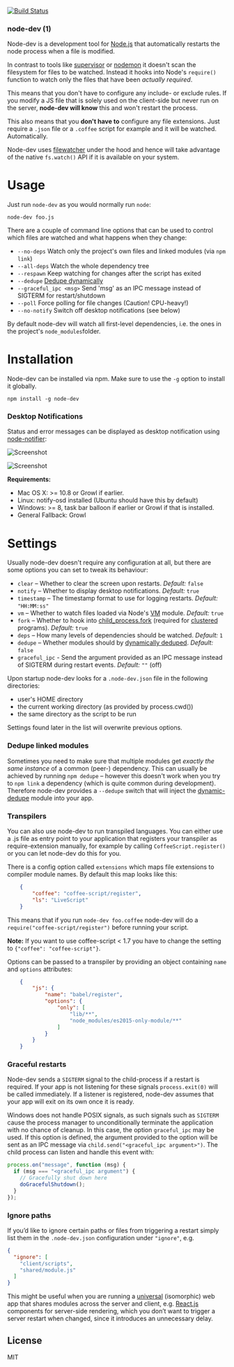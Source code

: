 [![Build Status](https://secure.travis-ci.org/fgnass/node-dev.png)](http://travis-ci.org/fgnass/node-dev)

### node-dev (1)

Node-dev is a development tool for [Node.js](http://nodejs.org) that
automatically restarts the node process when a file is modified.

In contrast to tools like
[supervisor](https://github.com/isaacs/node-supervisor) or
[nodemon](https://github.com/remy/nodemon) it doesn't scan the filesystem for
files to be watched. Instead it hooks into Node's `require()` function to watch
only the files that have been _actually required_.

This means that you don't have to configure any include- or exclude rules.
If you modify a JS file that is solely used on the client-side but never run on
the server, __node-dev will know__ this and won't restart the process.

This also means that you __don't have to__ configure any file extensions. Just
require a `.json` file or a `.coffee` script for example and it will be watched.
Automatically.

Node-dev uses [filewatcher](https://www.npmjs.org/package/filewatcher) under
the hood and hence will take advantage of the native `fs.watch()` API if it
is available on your system.


# Usage

Just run `node-dev` as you would normally run `node`:

```
node-dev foo.js
```

There are a couple of command line options that can be used to control which
files are watched and what happens when they change:

* `--no-deps` Watch only the project's own files and linked modules (via `npm link`)
* `--all-deps` Watch the whole dependency tree
* `--respawn` Keep watching for changes after the script has exited
* `--dedupe` [Dedupe dynamically](https://www.npmjs.org/package/dynamic-dedupe)
* `--graceful_ipc <msg>` Send 'msg' as an IPC message instead of SIGTERM for restart/shutdown
* `--poll` Force polling for file changes (Caution! CPU-heavy!)
* `--no-notify` Switch off desktop notifications (see below)

By default node-dev will watch all first-level dependencies, i.e. the ones in
the project's `node_modules`folder.


# Installation

Node-dev can be installed via npm. Make sure to use the `-g` option to install
it globally.

    npm install -g node-dev

### Desktop Notifications

Status and error messages can be displayed as desktop notification using
[node-notifier](https://www.npmjs.org/package/node-notifier):

![Screenshot](http://fgnass.github.com/images/node-dev.png)

![Screenshot](http://fgnass.github.com/images/node-dev-linux.png)

__Requirements:__

* Mac OS X: >= 10.8 or Growl if earlier.
* Linux: notify-osd installed (Ubuntu should have this by default)
* Windows: >= 8, task bar balloon if earlier or Growl if that is installed.
* General Fallback: Growl


# Settings

Usually node-dev doesn't require any configuration at all, but there are some
options you can set to tweak its behaviour:

* `clear` – Whether to clear the screen upon restarts. _Default:_ `false`
* `notify` – Whether to display desktop notifications. _Default:_ `true`
* `timestamp` – The timestamp format to use for logging restarts. _Default:_ `"HH:MM:ss"`
* `vm` – Whether to watch files loaded via Node's [VM](http://nodejs.org/docs/latest/api/vm.html) module. _Default:_ `true`
* `fork` – Whether to hook into [child_process.fork](http://nodejs.org/docs/latest/api/child_process.html#child_process_child_process_fork_modulepath_args_options) (required for [clustered](http://nodejs.org/docs/latest/api/cluster.html) programs). _Default:_ `true`
* `deps` – How many levels of dependencies should be watched. _Default:_ `1`
* `dedupe` – Whether modules should by [dynamically deduped](https://www.npmjs.org/package/dynamic-dedupe). _Default:_ `false`
* `graceful_ipc` - Send the argument provided as an IPC message instead of SIGTERM during restart events.  _Default:_ `""` (off)

Upon startup node-dev looks for a `.node-dev.json` file in the following directories:
* user's HOME directory
* the current working directory (as provided by process.cwd())
* the same directory as the script to be run

Settings found later in the list will overwrite previous options.

### Dedupe linked modules

Sometimes you need to make sure that multiple modules get
_exactly the same instance_ of a common (peer-) dependency. This can usually be
achieved by running `npm dedupe` – however this doesn't work when you try to
`npm link` a dependency (which is quite common during development). Therefore
node-dev provides a `--dedupe` switch that will inject the
[dynamic-dedupe](https://www.npmjs.org/package/dynamic-dedupe) module into your
app.

### Transpilers

You can also use node-dev to run transpiled languages. You can either use a
.js file as entry point to your application that registers your transpiler as
require-extension manually, for example by calling `CoffeeScript.register()` or
you can let node-dev do this for you.

There is a config option called `extensions` which maps file extensions to
compiler module names. By default this map looks like this:

```json
    {
        "coffee": "coffee-script/register",
        "ls": "LiveScript"
    }
```

This means that if you run `node-dev foo.coffee` node-dev will do a
`require("coffee-script/register")` before running your script.

__Note:__ If you want to use coffee-script < 1.7 you have to change the
setting to `{"coffee": "coffee-script"}`.

Options can be passed to a transpiler by providing an object containing
`name` and `options` attributes:

```json
    {
        "js": {
            "name": "babel/register",
            "options": {
                "only": [
                    "lib/**",
                    "node_modules/es2015-only-module/**"
                ]
            }
        }
    }
```

### Graceful restarts

Node-dev sends a `SIGTERM` signal to the child-process if a restart is required.
If your app is not listening for these signals `process.exit(0)` will be called
immediately. If a listener is registered, node-dev assumes that your app will
exit on its own once it is ready.

Windows does not handle POSIX signals, as such signals such as `SIGTERM` cause
the process manager to unconditionally terminate the application with no chance
of cleanup.  In this case, the option `graceful_ipc` may be used.  If this option
is defined, the argument provided to the option will be sent as an IPC message
via `child.send("<graceful_ipc argument>")`.  The child process can listen and
handle this event with:

```javascript
process.on("message", function (msg) {
  if (msg === "<graceful_ipc argument") {
    // Gracefully shut down here
    doGracefulShutdown();
  }
});
```

### Ignore paths

If you’d like to ignore certain paths or files from triggering a restart simply
list them in the `.node-dev.json` configuration under `"ignore"`, e.g.

```json
{
  "ignore": [
    "client/scripts",
    "shared/module.js"
  ]
}

```

This might be useful when you are running a [universal][universal-javascript]
(isomorphic) web app that shares modules across the server and client, e.g.
[React.js](react) components for server-side rendering, which you don’t want to trigger a
server restart when changed, since it introduces an unnecessary delay.

## License

MIT


[react]: http://facebook.github.io/react/
[universal-javascript]: https://medium.com/@mjackson/universal-javascript-4761051b7ae9
